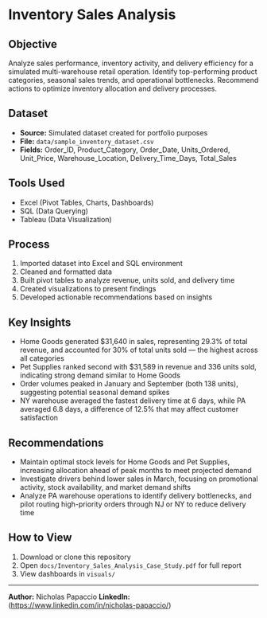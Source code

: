# Inventory Sales Analysis

## Objective
Analyze sales performance, inventory activity, and delivery efficiency for a simulated multi-warehouse retail operation. 
Identify top-performing product categories, seasonal sales trends, and operational bottlenecks. 
Recommend actions to optimize inventory allocation and delivery processes.

## Dataset
- **Source:** Simulated dataset created for portfolio purposes
- **File:** `data/sample_inventory_dataset.csv`
- **Fields:** Order_ID, Product_Category, Order_Date, Units_Ordered, Unit_Price, Warehouse_Location, Delivery_Time_Days, Total_Sales

## Tools Used
- Excel (Pivot Tables, Charts, Dashboards)
- SQL (Data Querying)
- Tableau (Data Visualization)

## Process
1. Imported dataset into Excel and SQL environment
2. Cleaned and formatted data
3. Built pivot tables to analyze revenue, units sold, and delivery time
4. Created visualizations to present findings
5. Developed actionable recommendations based on insights

## Key Insights
- Home Goods generated $31,640 in sales, representing 29.3% of total revenue, and accounted for 30% of total units sold — the highest across all categories
- Pet Supplies ranked second with $31,589 in revenue and 336 units sold, indicating strong demand similar to Home Goods
- Order volumes peaked in January and September (both 138 units), suggesting potential seasonal demand spikes
- NY warehouse averaged the fastest delivery time at 6 days, while PA averaged 6.8 days, a difference of 12.5% that may affect customer satisfaction

## Recommendations
- Maintain optimal stock levels for Home Goods and Pet Supplies, increasing allocation ahead of peak months to meet projected demand
- Investigate drivers behind lower sales in March, focusing on promotional activity, stock availability, and market demand shifts
- Analyze PA warehouse operations to identify delivery bottlenecks, and pilot routing high-priority orders through NJ or NY to reduce delivery time

## How to View
1. Download or clone this repository
2. Open `docs/Inventory_Sales_Analysis_Case_Study.pdf` for full report
3. View dashboards in `visuals/`

---
**Author:** Nicholas Papaccio 
**LinkedIn:** (https://www.linkedin.com/in/nicholas-papaccio/)
